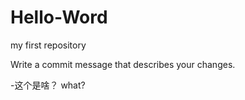 # Hello-Word
my first repository

Write a commit message that describes your changes.


-这个是啥？
what?
